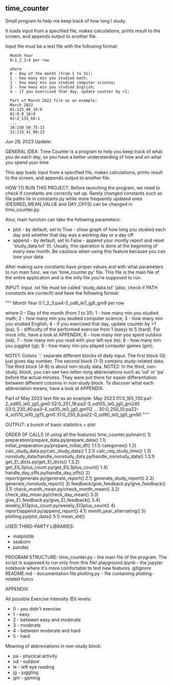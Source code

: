## time_counter

Small program to help me keep track of how long I study. 

It loads input from a specified file, makes calculations, prints result to the screen, and appends output to another file.

Input file must be a text file with the following format:

```
  Month Year
  0:1_2_3:4 per row

  where
  0 - Day of the month (from 1 to 31);
  1 - how many min you studied math;
  2 - how many min you studied computer science;
  3 - how many min you studied English;
  4 - if you exercised that day, update counter by +1;

  Part of March 2022 file as an example:
  March 2022
  01:125_80_10:0
  02:0_0_10:0
  03:2_133_60:1
  ...
  30:150_50_75:13
  31:115_41_80:13
```


Jun 29, 2023 Update:


GENERAL IDEA:
Time Counter is a program to help you keep track of what you do each day, so you have a better understanding of how and on what you spend your time

This app loads input from a specified file, makes calculations, prints result to the screen, and appends output to another file.


HOW TO RUN THIS PROJECT:
Before launching the program, we need to check if constants are correctly set up. Rarely changed constants such as file paths lie in constants.py while more frequently updated ones (DESIRED_MEAN_VALUE and DAY_OFFS) can be changed in time_counter.py. 

Also, main function can take the following parameters:
- plot - by default, set to True - show graph of how long you studied each day and whether that day was a working day or a day off
- append - by default, set to False - append your montly report and reset 'study_data.txt' (!). Usualy, this operation is done at the beginning of every new month. Be cautious when using this feature because you can lose your data

After making sure constants have proper values and with what parameters to run main func, we run 'time_counter.py' file. This file is the main file of the entire application and is the only file you're supposed to run.


INPUT:
Input .txt file must be called 'study_data.txt' (also, check if PATH constants are correct!) and have the following format:

"""
  Month Year
  0:1_2_3:pa4-5_od6_le7_jg8_gm9 per row

  where
  0 - Day of the month (from 1 to 31);
  1 - how many min you studied math;
  2 - how many min you studied computer science;
  3 - how many min you studied English;
  4 - if you exercised that day, update counter by +1 (pa);
  5 - difficulty of the performed exercise from 1 (easy) to 5 (hard). For more info, have a look at APPENDIX;
  6 - how many min you spent outdoor (od);
  7 - how many min you read with your left eye (le);
  8 - how many min you juggled (jg);
  9 - how many min you played computer games (gm);

  NOTE1: Colons ':' separate different blocks of daily input. The first block (0) just gives day number. The second block (1-3) contains study-related data. The third block (4-8) is about non-study data.
  NOTE2: In the third, non-study, block, you can see two-letter-long abbreviations such as 'od' or 'pa' before the actual minutes. They were put there for easier differentiation between different columns in non-study block. To discover what each abbreviation means, have a look at APPENDIX.

  Part of May 2023 text file as an example:
  May 2023
  01:0_165_130:pa1-2_od65_le0_jg0_gm0
  02:0_251_18:pa2-3_od105_le0_jg0_gm245
  03:0_230_40:pa3-4_od35_le0_jg0_gm112
  ...
  30:0_250_10:pa22-4_od170_le10_jg15_gm0
  31:0_250_6:pa22-0_od90_le0_jg0_gm90
"""


OUTPUT:
a bunch of basic statistics + plot


ORDER OF CALLS (if using all the features)
time_counter.py/main()
    1) preparation/prepare_data.py/prepare_data()
        1.1) initial_preparation.py/prepare_initial_df()
            1.1.1) categorise()
        1.2) calc_study_data.py/calc_study_data()
            1.2.1) calc_req_study_time()
        1.3) nonstudy_data/handle_nonstudy_data.py/handle_nonstudy_data()
            1.3.1) get_EI_dicts.py/get_EI_dicts()
            1.3.2) get_EIL3plus_count.py/get_EIL3plus_count()
        1.4) handle_day_offs.py/handle_day_offs()
    2) report/generate.py/generate_report()
        2.1) generate_study_report()
        2.2) generate_nonstudy_report()
    3) feedback/give_feedback.py/give_feedback()
        3.1) check_month_mean.py/check_month_mean()
        3.2) check_day_mean.py/check_day_mean()
        3.3) give_EI_feedback.py/give_EI_feedback()
        3.4) weekly_EI3plus_count.py/weekly_EI3plus_count()
    4) report/append.py/append_report()
        4.1) month_year_alternating()
    5) plotting.py/plot_data()
        5.1) mean_std()


USED THIRD-PARTY LIBRARIES:
- matplotlib
- seaborn
- pandas


PROGRAM STRUCTURE:
time_counter.py - the main file of the program. The script is supposed to run only from this file!
playground.ipynb - the jupyter notebook where it's more comfortable to test new features
.gitignore
README.md - documentation file
plotting.py - file containing plotting-related funcs


APPENDIX:

All possible Exercise Intensity (EI) levels:
- 0 - you didn't exercise
- 1 - easy
- 2 - between easy and moderate
- 3 - moderate
- 4 - between moderate and hard
- 5 - hard

Meaning of abbreviations in non-study block:
- pa - phycical activity
- od - outdoor
- le - left eye reading
- jg - juggling
- gm - gaming
